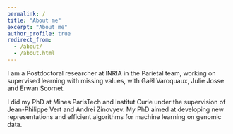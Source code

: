 ```yaml
---
permalink: /
title: "About me"
excerpt: "About me"
author_profile: true
redirect_from: 
  - /about/
  - /about.html
---
```


I am a Postdoctoral researcher at INRIA in the Parietal team, working on supervised learning with missing values, with Gaël Varoquaux, Julie Josse and Erwan Scornet.

I did my PhD at Mines ParisTech and Institut Curie under the supervision of Jean-Philippe Vert and Andrei Zinovyev. My PhD aimed at developing new representations and efficient algorithms for machine learning on genomic data.
